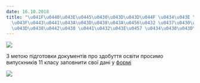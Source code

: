 ```yaml
---
date: 16.10.2018
title: "\u041F\u0440\u043E\u0445\u0430\u043D\u043D\u044F \u0434\u043E \u0432\u0438\
  \u043F\u0443\u0441\u043A\u043D\u0438\u043A\u0456\u0432 \u0437\u0430\u043F\u043E\u0432\
  \u043D\u0438\u0442\u0438 \u0441\u0432\u043E\u0457 \u0434\u0430\u043D\u0456"
---
```

![](/files/прохання-до-випускни-atest2.jpg)

З метою підготовки документів про здобуття освіти просимо випускників 11 класу заповнити свої дані у
[формі](https://docs.google.com/forms/d/1WTp8cJzBcA6OiUlKyiO9e1ETRHGUTCp1_qibHLBkAPA/formrestricted?edit_requested=true)

[![](/files/прохання-до-випускни-attestat-1.jpg)](https://docs.google.com/forms/d/1WTp8cJzBcA6OiUlKyiO9e1ETRHGUTCp1_qibHLBkAPA/formrestricted?edit_requested=true)